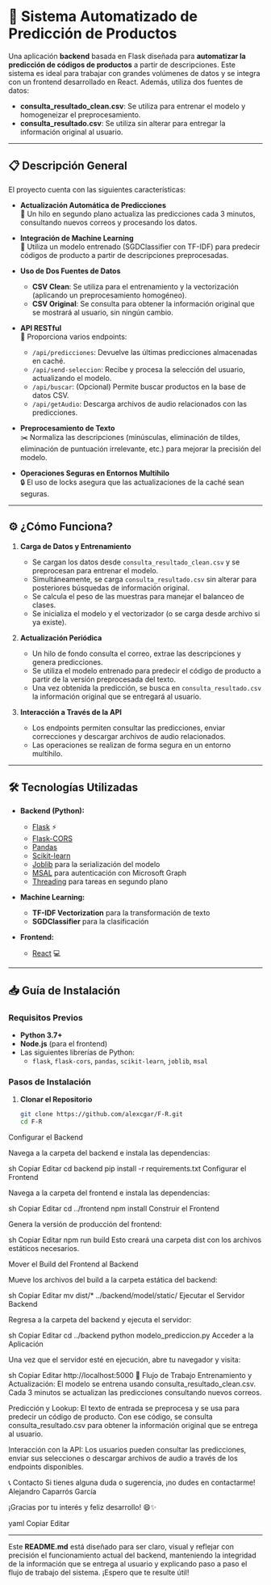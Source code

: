 # 🚀 Sistema Automatizado de Predicción de Productos

Una aplicación **backend** basada en Flask diseñada para **automatizar la predicción de códigos de productos** a partir de descripciones. Este sistema es ideal para trabajar con grandes volúmenes de datos y se integra con un frontend desarrollado en React. Además, utiliza dos fuentes de datos:
- **consulta_resultado_clean.csv**: Se utiliza para entrenar el modelo y homogeneizar el preprocesamiento.
- **consulta_resultado.csv**: Se utiliza sin alterar para entregar la información original al usuario.

---

## 📋 Descripción General

El proyecto cuenta con las siguientes características:

- **Actualización Automática de Predicciones**  
  🚦 Un hilo en segundo plano actualiza las predicciones cada 3 minutos, consultando nuevos correos y procesando los datos.

- **Integración de Machine Learning**  
  🧠 Utiliza un modelo entrenado (SGDClassifier con TF-IDF) para predecir códigos de producto a partir de descripciones preprocesadas.

- **Uso de Dos Fuentes de Datos**  
  - **CSV Clean**: Se utiliza para el entrenamiento y la vectorización (aplicando un preprocesamiento homogéneo).  
  - **CSV Original**: Se consulta para obtener la información original que se mostrará al usuario, sin ningún cambio.

- **API RESTful**  
  🔌 Proporciona varios endpoints:
  - `/api/predicciones`: Devuelve las últimas predicciones almacenadas en caché.
  - `/api/send-seleccion`: Recibe y procesa la selección del usuario, actualizando el modelo.
  - `/api/buscar`: (Opcional) Permite buscar productos en la base de datos CSV.
  - `/api/getAudio`: Descarga archivos de audio relacionados con las predicciones.

- **Preprocesamiento de Texto**  
  ✂️ Normaliza las descripciones (minúsculas, eliminación de tildes, eliminación de puntuación irrelevante, etc.) para mejorar la precisión del modelo.

- **Operaciones Seguras en Entornos Multihilo**  
  🔒 El uso de locks asegura que las actualizaciones de la caché sean seguras.

---

## ⚙️ ¿Cómo Funciona?

1. **Carga de Datos y Entrenamiento**  
   - Se cargan los datos desde `consulta_resultado_clean.csv` y se preprocesan para entrenar el modelo.
   - Simultáneamente, se carga `consulta_resultado.csv` sin alterar para posteriores búsquedas de información original.
   - Se calcula el peso de las muestras para manejar el balanceo de clases.
   - Se inicializa el modelo y el vectorizador (o se carga desde archivo si ya existe).

2. **Actualización Periódica**  
   - Un hilo de fondo consulta el correo, extrae las descripciones y genera predicciones.
   - Se utiliza el modelo entrenado para predecir el código de producto a partir de la versión preprocesada del texto.
   - Una vez obtenida la predicción, se busca en `consulta_resultado.csv` la información original que se entregará al usuario.

3. **Interacción a Través de la API**  
   - Los endpoints permiten consultar las predicciones, enviar correcciones y descargar archivos de audio relacionados.
   - Las operaciones se realizan de forma segura en un entorno multihilo.

---

## 🛠 Tecnologías Utilizadas

- **Backend (Python):**
  - [Flask](https://flask.palletsprojects.com/) ⚡
  - [Flask-CORS](https://flask-cors.readthedocs.io/)  
  - [Pandas](https://pandas.pydata.org/)  
  - [Scikit-learn](https://scikit-learn.org/)  
  - [Joblib](https://joblib.readthedocs.io/) para la serialización del modelo  
  - [MSAL](https://github.com/AzureAD/microsoft-authentication-library-for-python) para autenticación con Microsoft Graph
  - [Threading](https://docs.python.org/3/library/threading.html) para tareas en segundo plano

- **Machine Learning:**
  - **TF-IDF Vectorization** para la transformación de texto  
  - **SGDClassifier** para la clasificación

- **Frontend:**
  - [React](https://reactjs.org/) 💻

---

## 📥 Guía de Instalación

### Requisitos Previos

- **Python 3.7+**
- **Node.js** (para el frontend)
- Las siguientes librerías de Python:
  - `flask`, `flask-cors`, `pandas`, `scikit-learn`, `joblib`, `msal`

### Pasos de Instalación

1. **Clonar el Repositorio**

   ```sh
   git clone https://github.com/alexcgar/F-R.git
   cd F-R
Configurar el Backend

Navega a la carpeta del backend e instala las dependencias:

sh
Copiar
Editar
cd backend
pip install -r requirements.txt
Configurar el Frontend

Navega a la carpeta del frontend e instala las dependencias:

sh
Copiar
Editar
cd ../frontend
npm install
Construir el Frontend

Genera la versión de producción del frontend:

sh
Copiar
Editar
npm run build
Esto creará una carpeta dist con los archivos estáticos necesarios.

Mover el Build del Frontend al Backend

Mueve los archivos del build a la carpeta estática del backend:

sh
Copiar
Editar
mv dist/* ../backend/model/static/
Ejecutar el Servidor Backend

Regresa a la carpeta del backend y ejecuta el servidor:

sh
Copiar
Editar
cd ../backend
python modelo_prediccion.py
Acceder a la Aplicación

Una vez que el servidor esté en ejecución, abre tu navegador y visita:

sh
Copiar
Editar
http://localhost:5000
🔄 Flujo de Trabajo
Entrenamiento y Actualización:
El modelo se entrena usando consulta_resultado_clean.csv. Cada 3 minutos se actualizan las predicciones consultando nuevos correos.

Predicción y Lookup:
El texto de entrada se preprocesa y se usa para predecir un código de producto. Con ese código, se consulta consulta_resultado.csv para obtener la información original que se entrega al usuario.

Interacción con la API:
Los usuarios pueden consultar las predicciones, enviar sus selecciones o descargar archivos de audio a través de los endpoints disponibles.

📞 Contacto
Si tienes alguna duda o sugerencia, ¡no dudes en contactarme!
Alejandro Caparrós García

¡Gracias por tu interés y feliz desarrollo! 😄✨

yaml
Copiar
Editar

---

Este **README.md** está diseñado para ser claro, visual y reflejar con precisión el funcionamiento actual del backend, manteniendo la integridad de la información que se entrega al usuario y explicando paso a paso el flujo de trabajo del sistema. ¡Espero que te resulte útil!







